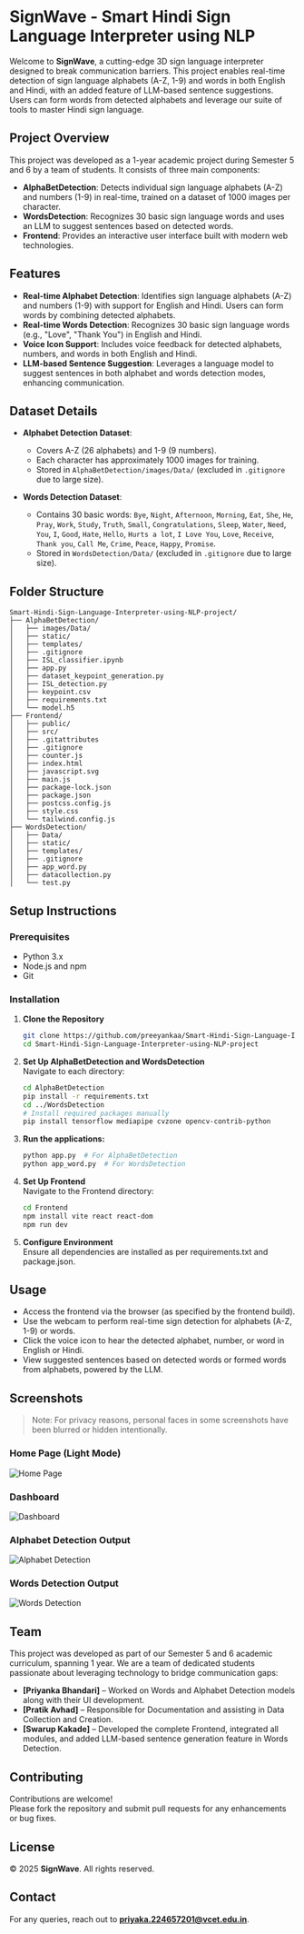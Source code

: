 # SignWave - Smart Hindi Sign Language Interpreter using NLP

Welcome to **SignWave**, a cutting-edge 3D sign language interpreter designed to break communication barriers. This project enables real-time detection of sign language alphabets (A-Z, 1-9) and words in both English and Hindi, with an added feature of LLM-based sentence suggestions. Users can form words from detected alphabets and leverage our suite of tools to master Hindi sign language.

## Project Overview

This project was developed as a 1-year academic project during Semester 5 and 6 by a team of students. It consists of three main components:

- **AlphaBetDetection**: Detects individual sign language alphabets (A-Z) and numbers (1-9) in real-time, trained on a dataset of 1000 images per character.
- **WordsDetection**: Recognizes 30 basic sign language words and uses an LLM to suggest sentences based on detected words.
- **Frontend**: Provides an interactive user interface built with modern web technologies.

## Features

- **Real-time Alphabet Detection**: Identifies sign language alphabets (A-Z) and numbers (1-9) with support for English and Hindi. Users can form words by combining detected alphabets.
- **Real-time Words Detection**: Recognizes 30 basic sign language words (e.g., "Love", "Thank You") in English and Hindi.
- **Voice Icon Support**: Includes voice feedback for detected alphabets, numbers, and words in both English and Hindi.
- **LLM-based Sentence Suggestion**: Leverages a language model to suggest sentences in both alphabet and words detection modes, enhancing communication.

## Dataset Details

- **Alphabet Detection Dataset**:
  - Covers A-Z (26 alphabets) and 1-9 (9 numbers).
  - Each character has approximately 1000 images for training.
  - Stored in `AlphaBetDetection/images/Data/` (excluded in `.gitignore` due to large size).

- **Words Detection Dataset**:
  - Contains 30 basic words: `Bye`, `Night`, `Afternoon`, `Morning`, `Eat`, `She`, `He`, `Pray`, `Work`, `Study`, `Truth`, `Small`, `Congratulations`, `Sleep`, `Water`, `Need`, `You`, `I`, `Good`, `Hate`, `Hello`, `Hurts a lot`, `I Love You`, `Love`, `Receive`, `Thank you`, `Call Me`, `Crime`, `Peace`, `Happy`, `Promise`.
  - Stored in `WordsDetection/Data/` (excluded in `.gitignore` due to large size).


## Folder Structure

```
Smart-Hindi-Sign-Language-Interpreter-using-NLP-project/
├── AlphaBetDetection/
│   ├── images/Data/
│   ├── static/
│   ├── templates/
│   ├── .gitignore
│   ├── ISL_classifier.ipynb
│   ├── app.py
│   ├── dataset_keypoint_generation.py
│   ├── ISL_detection.py
│   ├── keypoint.csv
│   ├── requirements.txt
│   └── model.h5
├── Frontend/
│   ├── public/
│   ├── src/
│   ├── .gitattributes
│   ├── .gitignore
│   ├── counter.js
│   ├── index.html
│   ├── javascript.svg
│   ├── main.js
│   ├── package-lock.json
│   ├── package.json
│   ├── postcss.config.js
│   ├── style.css
│   └── tailwind.config.js
├── WordsDetection/
│   ├── Data/
│   ├── static/
│   ├── templates/
│   ├── .gitignore
│   ├── app_word.py
│   ├── datacollection.py
│   └── test.py
```

## Setup Instructions

### Prerequisites
- Python 3.x
- Node.js and npm
- Git

### Installation

1. **Clone the Repository**
   ```bash
   git clone https://github.com/preeyankaa/Smart-Hindi-Sign-Language-Interpreter-using-NLP-project.git
   cd Smart-Hindi-Sign-Language-Interpreter-using-NLP-project
   ```

2. **Set Up AlphaBetDetection and WordsDetection**  
Navigate to each directory:
   ```bash
   cd AlphaBetDetection
   pip install -r requirements.txt
   cd ../WordsDetection
   # Install required packages manually
   pip install tensorflow mediapipe cvzone opencv-contrib-python
   ```

3. **Run the applications:**
   ```bash
   python app.py  # For AlphaBetDetection
   python app_word.py  # For WordsDetection
   ```

4. **Set Up Frontend**  
Navigate to the Frontend directory:
   ```bash
   cd Frontend
   npm install vite react react-dom
   npm run dev
   ```

5. **Configure Environment**  
Ensure all dependencies are installed as per requirements.txt and package.json.  


## Usage

- Access the frontend via the browser (as specified by the frontend build).
- Use the webcam to perform real-time sign detection for alphabets (A-Z, 1-9) or words.
- Click the voice icon to hear the detected alphabet, number, or word in English or Hindi.
- View suggested sentences based on detected words or formed words from alphabets, powered by the LLM.


## Screenshots
> Note: For privacy reasons, personal faces in some screenshots have been blurred or hidden intentionally.

### Home Page (Light Mode)
![Home Page](https://github.com/preeyankaa/Smart-Hindi-Sign-Language-Interpreter-using-NLP-project/blob/master/screenshots/home_page.png)

### Dashboard
![Dashboard](https://github.com/preeyankaa/Smart-Hindi-Sign-Language-Interpreter-using-NLP-project/blob/master/screenshots/dashboard.png)

### Alphabet Detection Output
![Alphabet Detection](./Alphbet_detection.jpeg)

### Words Detection Output
![Words Detection](https://github.com/preeyankaa/Smart-Hindi-Sign-Language-Interpreter-using-NLP-project/blob/master/screenshots/Words_detection.jpeg)



## Team

This project was developed as part of our Semester 5 and 6 academic curriculum, spanning 1 year. We are a team of dedicated students passionate about leveraging technology to bridge communication gaps:

- **[Priyanka Bhandari]** – Worked on Words and Alphabet Detection models along with their UI development.
- **[Pratik Avhad]** – Responsible for Documentation and assisting in Data Collection and Creation.
- **[Swarup Kakade]** – Developed the complete Frontend, integrated all modules, and added LLM-based sentence generation feature in Words Detection.


## Contributing

Contributions are welcome!  
Please fork the repository and submit pull requests for any enhancements or bug fixes.


## License

© 2025 **SignWave**. All rights reserved.


## Contact

For any queries, reach out to **priyaka.224657201@vcet.edu.in**.
